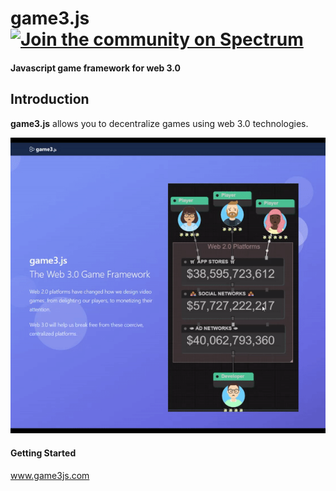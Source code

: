 game3.js [![Join the community on Spectrum](https://img.shields.io/badge/join%20the%20community-on%20spectrum-blue.svg?style=flat-square&colorB=3818E5)](https://spectrum.chat/game3-js)
====
#### Javascript game framework for web 3.0

Introduction
----
**game3.js** allows you to decentralize games using web 3.0 technologies.

![game3.js demo gif](doc/img/intro.gif)

#### Getting Started
www.game3js.com

[overview]: (https://docs.google.com/drawings/d/1aUSMeocqC4oyyutpTRau8Zaz0Bd4oMRcr8css3sCgcM/edit?usp=sharing)
[overview-img]: (https://docs.google.com/drawings/d/e/2PACX-1vRzF6Ws2C2BXrQAIcSi-XWQLYrgxnEQ2-Z1xCdN2MERA12LAdxllNVqNmRh4xdBSq6LRx2KX4M-7vWW/pub?w=960&amp;h=720)